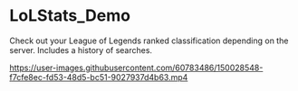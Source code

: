 # LoLStats_Demo
Check out your League of Legends ranked classification depending on the server. Includes a history of searches.



https://user-images.githubusercontent.com/60783486/150028548-f7cfe8ec-fd53-48d5-bc51-9027937d4b63.mp4


